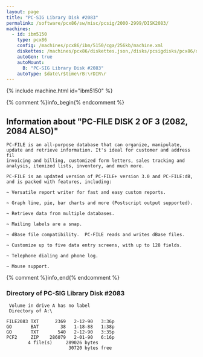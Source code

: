 ```yaml
---
layout: page
title: "PC-SIG Library Disk #2083"
permalink: /software/pcx86/sw/misc/pcsig/2000-2999/DISK2083/
machines:
  - id: ibm5150
    type: pcx86
    config: /machines/pcx86/ibm/5150/cga/256kb/machine.xml
    diskettes: /machines/pcx86/diskettes.json,/disks/pcsigdisks/pcx86/diskettes.json
    autoGen: true
    autoMount:
      B: "PC-SIG Library Disk #2083"
    autoType: $date\r$time\rB:\rDIR\r
---
```


{% include machine.html id="ibm5150" %}

{% comment %}info_begin{% endcomment %}

## Information about "PC-FILE DISK 2 OF 3 (2082, 2084 ALSO)"

    PC-FILE is an all-purpose database that can organize, manipulate,
    update and retrieve information. It's ideal for customer and address fil
    invoicing and billing, customized form letters, sales tracking and
    analysis, itemized lists, inventory, and much more.
    
    PC-FILE is an updated version of PC-FILE+ version 3.0 and PC-FILE:dB,
    and is packed with features, including:
    
    ~ Versatile report writer for fast and easy custom reports.
    
    ~ Graph line, pie, bar charts and more (Postscript output supported).
    
    ~ Retrieve data from multiple databases.
    
    ~ Mailing labels are a snap.
    
    ~ dBase file compatibility.  PC-FILE reads and writes dBase files.
    
    ~ Customize up to five data entry screens, with up to 128 fields.
    
    ~ Telephone dialing and phone log.
    
    ~ Mouse support.
{% comment %}info_end{% endcomment %}


### Directory of PC-SIG Library Disk #2083

     Volume in drive A has no label
     Directory of A:\

    FILE2083 TXT      2369   2-12-90   3:36p
    GO       BAT        38   1-18-88   1:38p
    GO       TXT       540   2-12-90   3:35p
    PCF2     ZIP    286079   2-01-90   6:16p
            4 file(s)     289026 bytes
                           30720 bytes free

